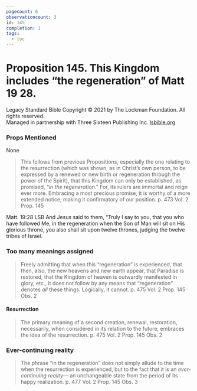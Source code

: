```yaml
---
pagecount: 6
observationcount: 3
id: 145
completion: 1
tags:
  - toc
---
```

# Proposition 145. This Kingdom includes “the regeneration” of Matt 19 28.

Legacy Standard Bible
Copyright © 2021 by The Lockman Foundation. All rights reserved.  
Managed in partnership with Three Sixteen Publishing Inc. [lsbible.org](https://www.lsbible.org/)
### Props Mentioned
None

>This follows from previous Propositions, especially the one relating to the resurrection (which was shown, as in Christ’s own person, to be expressed by a renewed or new birth or regeneration through the power of the Spirit), that this Kingdom can only be established, as promised, “*in the regeneration*." For, its rulers are immortal and reign ever more. Embracing a most precious promise, it is worthy of a more extended notice, making it confirmatory of our position.
>p. 473 Vol. 2 Prop. 145

Matt. 19:28 LSB
And Jesus said to them, “Truly I say to you, that you who have followed Me, in the regeneration when the Son of Man will sit on His glorious throne, you also shall sit upon twelve thrones, judging the twelve tribes of Israel.
### Too many meanings assigned
>Freely admitting that when this “regeneration” is experienced, that then, also, the new heavens and new earth appear, that Paradise is restored, that the Kingdom of heaven is outwardly manifested in glory, etc., it does not follow by any means that “regeneration” denotes *all* these things. Logically, it cannot.
>p. 475 Vol. 2 Prop. 145 Obs. 2
#### Resurrection
>The primary meaning of a second creation, renewal, restoration, necessarily, when considered in its relation to the future, embraces the idea of the resurrection.
>p. 475 Vol. 2 Prop. 145 Obs. 2
### Ever-continuing reality
>The phrase “in the regeneration” does not simply allude to the time when the resurrection is experienced, but to the fact that it is an *ever-continuing reality*— an unchangeable state from the period of its happy realization.
>p. 477 Vol. 2 Prop. 145 Obs. 3